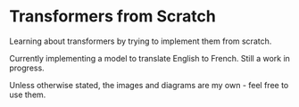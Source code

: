 # Transformers from Scratch
Learning about transformers by trying to implement them from scratch.

Currently implementing a model to translate English to French. Still a work in progress.

Unless otherwise stated, the images and diagrams are my own - feel free to use them.

